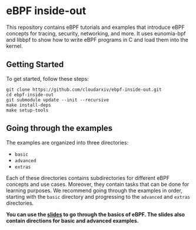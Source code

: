 # eBPF inside-out
This repository contains eBPF tutorials and examples that introduce eBPF concepts for tracing, security, networking, and more.
It uses eunomia-bpf and libbpf to show how to write eBPF programs in C and load them into the kernel.

## Getting Started
To get started, follow these steps:

```
git clone https://github.com/cloudarxiv/ebpf-inside-out.git
cd ebpf-inside-out
git submodule update --init --recursive
make install-deps
make setup-tools
```

## Going through the examples
The examples are organized into three directories:
- `basic`
- `advanced`
- `extras`

Each of these directories contains subdirectories for different eBPF concepts and use cases. Moreover, they contain tasks that can be done for learning purposes. We recommend going through the examples in order, starting with the `basic` directory and progressing to the `advanced` and `extras` directories.

**You can use the [slides](eBPF-inside-out.pdf) to go through the basics of eBPF. The slides also contain directions for basic and advanced examples.**
